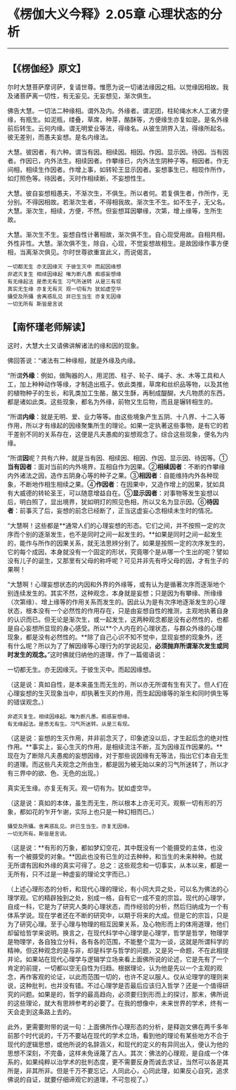 # 《楞伽大义今释》2.05章 心理状态的分析

------

## 【《楞伽经》原文】

尔时大慧菩萨摩诃萨，复请世尊。惟愿为说一切诸法缘因之相。以觉缘因相故。我及诸菩萨离一切性，有无妄见。无妄想见，渐次俱生。

佛告大慧。一切法二种缘相。谓外及内。外缘者。谓泥团，柱轮绳水木人工诸方便缘，有瓶生。如泥瓶，缕叠，草席，种芽，酪酥等，方便缘生亦复如是。是名外缘前后转生。云何内缘。谓无明爱业等法，得缘名。从彼生阴界入法，得缘所起名。彼无差别，而愚夫妄想。是名内缘法。

大慧。彼因者，有六种。谓当有因。相续因。相因。作因。显示因。待因。当有因者。作因已，内外法生。相续因者。作攀缘已，内外法生阴种子等。相因者。作无间相，相续生作因者。作增上事，如转轮王显示因者。妄想事生已，相现作所作，如灯照色等。待因者。灭时作相续断，不妄想性生。

大慧。彼自妄想相愚夫，不渐次生，不俱生。所以者何。若复俱生者，作所作，无分别。不得因相故。若渐次生者，不得相我故。渐次生不生。如不生子，无父名。大慧。渐次生，相续，方便，不然。但妄想耳因攀缘，次第，增上缘等，生所生故。

大慧。渐次生不生。妄想自性计著相故，渐次俱不生。自心现受用故。自相共相，外性非性。大慧。渐次俱不生，除自，心现，不觉妄想故相生。是故因缘作事方便相，当离渐次俱见。尔时世尊欲重宣此义，而说偈言。

```
一切都无生 亦无因缘灭 于彼生灭中 而起因缘想
非遮灭复生 相续因缘起 唯为断凡愚 痴惑妄想缘
有无缘起法 是悉无有生 习气所迷转 从是三有现
真实无生缘 亦复无有灭 观一切有为 犹如虚空华
攝受及所攝 舍离惑乱见 非已生当生 亦复无因缘
一切无所有 斯皆是言说
```



## 【南怀瑾老师解读】

这时，大慧大士又请佛讲解诸法的缘和因的现象。

佛回答说：“诸法有二种缘相，就是外缘及内缘。

“所谓**外缘**：例如，做陶器的人，用泥团、柱子、轮子、绳子、水、木等工具和人工，加上种种动作等缘，才制造出瓶子。依此类推，草席和丝织品等物，以及其他的植物种子的生长，和乳类加工生酪，酪又生酥，再制成醍醐，大凡物质的东西，都是诸如此类。这些现象，都名为外缘，前物又生后物，而且是辗转相生的。

“所谓**内缘**：就是无明、爱、业力等等。由这些境象产生五阴、十八界、十二入等作用，所以才有缘起的因缘聚集所生的理论。如果一定执著这些事物，是有它的若干差别不同的关系存在，这便是凡夫愚痴的妄想观念了。综合这些现象，便名为内缘。

“所谓**因**呢？共有六种，就是当有因、相续因、相因、作因、显示因、待因等。①**当有因者**：面对当前的内外境界，互相自作为因果。②**相续因者**：不断的作攀缘内外诸法之因，造作五阴身心等的种子之果。③**相因者**：自能维持内外各种现象，不断地作相生相续之果。④**作因者**：在因果中，又造作增上的因果，犹如具有大威德的转轮圣王，可以随意增益自在。⑤**显示因者**：对事物等发生妄想以后，明白照了，显出境界，犹如明灯的照见色相，所以又名为显示因。⑥**待因者**：前事灭了后，妄想的前念已经断了，正当这虚妄心念相续未生时的情况。

“大慧啊！这些都是**通常人们的心理妄想的形态。它们之间，并不按照一定的次序而个别的逐渐发生，也不是同时之间一起发生的。**如果是同时之间一起发生的，能作与所作的因果关系，就无法思辨分别了。如果是按照一定的次序发生的，它的每个成因，本身就没有一个固定的形状，究竟哪个是从哪一个生出的呢？譬如没有儿子的诞生，又那里有父母的称呼呢？可见并非先有呼父母的因，才有生子的果啊！

“大慧啊！心理妄想状态的内因和外界的外缘等，或有认为是循著次序而逐渐地个别连续发生的。其实不然，这种观念，本身就是妄想；只是因为有攀缘、所缘缘（次第缘）、增上缘等的作用关系而发生的。因此认为是有次序地逐渐发生的心理状态，根本没有一个必然性的作用存在，只是由妄想自性的推测，主观地执著自身的认识而已。但无论是渐次生，或一起发生，这两种观念都是没有必然性的，也都是自心妄想所显现的身心感受。所以**个人内在的心理状态，与群众外缘的心理现象，都是没有必然性的。**除了自己心识不知不觉中，显现妄想的现象外，还有什么呢？所以为了了解因缘等心理行为的学说起见，**必须抛弃所谓渐次发生或同时发生的观念。**”这时佛就归纳他的道理，作了一篇偈语说：

一切都无生。亦无因缘灭。于彼生灭中。而起因缘想。

（这是说：真如自性，是本来虽生而无生的，所以亦无所谓有生有灭了。但人们在心理妄想的生灭现象当中，却执著生灭的作用，而生起因缘等的渐生和同时俱生等的错误观念。）

```
非遮灭复生。相续因缘起。唯为断凡愚。痴惑妄想缘。
有无缘起法。是悉无有生。习气所迷转。从是三有现。
```

（这是说：妄想的生灭作用，并非前念灭了，印象遮没以后，才生起后念的绝对性作用。**事实上，妄心生灭的作用，是相续流注不断，互为因缘互作因果的。**现在为了断除凡夫愚痴的妄想因缘，对于那些说因缘有无等法，指出它们本自无生的道理。而这些凡夫观念之所由生，都是因为被无始以来的习气所迷转了，所以才有三界中的欲、色、无色的出现。）

真实无生缘。亦复无有灭。观一切有为。犹如虚空华。

（这是说：真如的本体，虽生而无生，所以根本上亦无可灭。观察一切有形的万象，都如花的乍开乍谢，实际上也只是一种幻相而已。）

```
攝受及所攝。舍离惑乱见。非已生当生。亦复无因缘。
一切无所有。斯皆是言说。
```

（这是说：**有形的万象，都如梦幻空花，其中既没有一个能摄受的主体，也没有一个被摄受的对象。**因此也没有已生的过去种种，和当生的未来种种。也就无所谓有因和外缘的真实可得了。总之：这些观念和一切事实，从本以来，都是一无所有，只不过是一种虚妄的理论文字而已。）

（上述心理形态的分析，和现代心理的理论，有小同大异之处，可以名为佛法的心理学观。它的精辟独到之处，别成一格，自有它一成不变的宗旨。现代的心理学，自成一科，它是为了研究人类的心理状态，而作经验的分析，然后归纳成为一个有体系学说。现在学者还在不断的研究中，以期于将来的大成。但是它的宗旨，只是为了研究心理。至于心理与物理的相互因果关系，及心物形而上的体用道理，他们却留给哲学来说明。换言之，在现代科学中心理学是心理学，哲学是哲学，物理学是物理学，各自独立分科，各有各的范围，不能整个混为一谈，这就是所谓科学的精神。但这种观念的是与非，却是科学与哲学的问题，又是另一命题，不在此相提并论。如果站在现代心理学与逻辑学立场来看上面佛所说的论述，它是先有了一个肯定的前提，一切都以空无自性为归趋。根据理论，认为他是先以一个主观的观念，再作客观的论证，以此而范围一切的，也许不足以服人。仅从论理学的理则来说，这种批判，也并没有错。不过心理学是否最后应该归入哲学？还是一个值得研究的问题。如果是的，哲学的最高趋向，必须要归到形而上的探讨，那末，佛所说的这些理论，就大有思辨参考的必要了。在我的想像中，未来世界的学术，终有一天会走到这条路上去的。

此外，更需要附带的说一句：上面佛所作心理形态的分析，是释迦文佛在两千多年前那个时代说的，千万不要站在现代的学术立场，看到他的理论有某些地方不合于现代的逻辑思想，或他所说的名辞涵义，和现代的定义的有异同出入，便认为他的思想不深刻，不完备，这样未免诬蔑了古人。其次：佛法的心理观，是自成一个体系的，如果纯粹以治学术的批判态度，更不需要反身而诚去求证，当然可以各是其所是，非其所非。但是千万不要忘记，人同此心，心同此理，如果反心自究，追求佛说的自证，就要仔细谛观它的道理，不可忽视了。）


